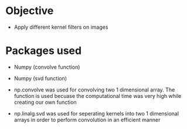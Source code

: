 # Objective

- Apply different kernel filters on images

# Packages used 
- Numpy (convolve function)
- Numpy (svd function)

- np.convolve was used for convolving two 1 dimensional array. The function is used becuase the computational time was very high while creating our own function 
- np.linalg.svd was used for seperating kernels into two 1 dimensional arrays in order to perform convolution in an efficient manner
